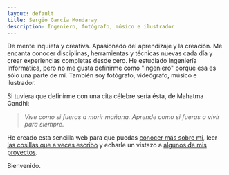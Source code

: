 ```yaml
---
layout: default
title: Sergio García Mondaray
description: Ingeniero, fotógrafo, músico e ilustrador  
---
```


De mente inquieta y creativa. Apasionado del aprendizaje y la creación. Me encanta conocer disciplinas, herramientas y técnicas nuevas cada día y crear experiencias completas desde cero. He estudiado Ingeniería Informática, pero no me gusta definirme como "ingeniero" porque esa es sólo una parte de mí. También soy fotógrafo, videógrafo, músico e ilustrador.

Si tuviera que definirme con una cita célebre sería ésta, de Mahatma Gandhi:

> *Vive como si fueras a morir mañana. Aprende como si fueras a vivir para siempre.*

He creado esta sencilla web para que puedas [conocer más sobre mí](/about), leer [las cosillas que a veces escribo](/blog) y echarle un vistazo a [algunos de mis proyectos](/labs).

Bienvenido.

<!-- <canvas 
  data-frame-url="https://www.apple.com/105/media/us/airpods-pro/2019/1299e2f5_9206_4470_b28e_08307a42f19b/anim/sequence/large/10-fall-into-case/{num}.jpg"
  data-frame-count="277"
  data-frame-width="720"
  data-frame-height="820"
></canvas> -->
